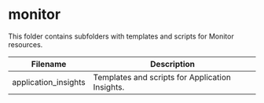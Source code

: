 # monitor

This folder contains subfolders with templates and scripts for Monitor resources.

| Filename | Description |
| -------- | ----------- |
| application_insights | Templates and scripts for Application Insights. |
